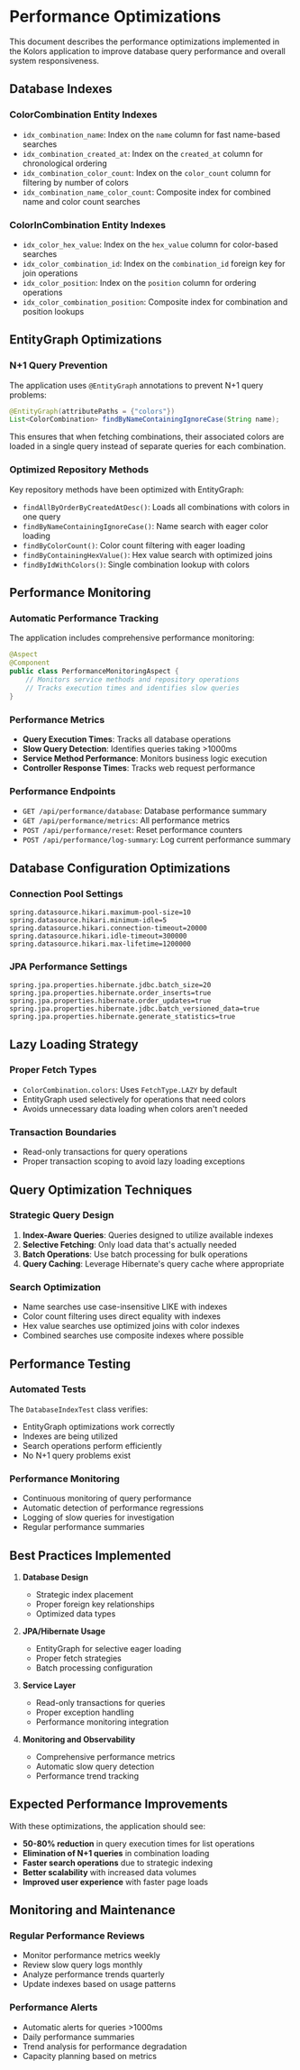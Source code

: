 # Performance Optimizations

This document describes the performance optimizations implemented in the Kolors application to improve database query performance and overall system responsiveness.

## Database Indexes

### ColorCombination Entity Indexes
- `idx_combination_name`: Index on the `name` column for fast name-based searches
- `idx_combination_created_at`: Index on the `created_at` column for chronological ordering
- `idx_combination_color_count`: Index on the `color_count` column for filtering by number of colors
- `idx_combination_name_color_count`: Composite index for combined name and color count searches

### ColorInCombination Entity Indexes
- `idx_color_hex_value`: Index on the `hex_value` column for color-based searches
- `idx_color_combination_id`: Index on the `combination_id` foreign key for join operations
- `idx_color_position`: Index on the `position` column for ordering operations
- `idx_color_combination_position`: Composite index for combination and position lookups

## EntityGraph Optimizations

### N+1 Query Prevention
The application uses `@EntityGraph` annotations to prevent N+1 query problems:

```java
@EntityGraph(attributePaths = {"colors"})
List<ColorCombination> findByNameContainingIgnoreCase(String name);
```

This ensures that when fetching combinations, their associated colors are loaded in a single query instead of separate queries for each combination.

### Optimized Repository Methods
Key repository methods have been optimized with EntityGraph:
- `findAllByOrderByCreatedAtDesc()`: Loads all combinations with colors in one query
- `findByNameContainingIgnoreCase()`: Name search with eager color loading
- `findByColorCount()`: Color count filtering with eager loading
- `findByContainingHexValue()`: Hex value search with optimized joins
- `findByIdWithColors()`: Single combination lookup with colors

## Performance Monitoring

### Automatic Performance Tracking
The application includes comprehensive performance monitoring:

```java
@Aspect
@Component
public class PerformanceMonitoringAspect {
    // Monitors service methods and repository operations
    // Tracks execution times and identifies slow queries
}
```

### Performance Metrics
- **Query Execution Times**: Tracks all database operations
- **Slow Query Detection**: Identifies queries taking >1000ms
- **Service Method Performance**: Monitors business logic execution
- **Controller Response Times**: Tracks web request performance

### Performance Endpoints
- `GET /api/performance/database`: Database performance summary
- `GET /api/performance/metrics`: All performance metrics
- `POST /api/performance/reset`: Reset performance counters
- `POST /api/performance/log-summary`: Log current performance summary

## Database Configuration Optimizations

### Connection Pool Settings
```properties
spring.datasource.hikari.maximum-pool-size=10
spring.datasource.hikari.minimum-idle=5
spring.datasource.hikari.connection-timeout=20000
spring.datasource.hikari.idle-timeout=300000
spring.datasource.hikari.max-lifetime=1200000
```

### JPA Performance Settings
```properties
spring.jpa.properties.hibernate.jdbc.batch_size=20
spring.jpa.properties.hibernate.order_inserts=true
spring.jpa.properties.hibernate.order_updates=true
spring.jpa.properties.hibernate.jdbc.batch_versioned_data=true
spring.jpa.properties.hibernate.generate_statistics=true
```

## Lazy Loading Strategy

### Proper Fetch Types
- `ColorCombination.colors`: Uses `FetchType.LAZY` by default
- EntityGraph used selectively for operations that need colors
- Avoids unnecessary data loading when colors aren't needed

### Transaction Boundaries
- Read-only transactions for query operations
- Proper transaction scoping to avoid lazy loading exceptions

## Query Optimization Techniques

### Strategic Query Design
1. **Index-Aware Queries**: Queries designed to utilize available indexes
2. **Selective Fetching**: Only load data that's actually needed
3. **Batch Operations**: Use batch processing for bulk operations
4. **Query Caching**: Leverage Hibernate's query cache where appropriate

### Search Optimization
- Name searches use case-insensitive LIKE with indexes
- Color count filtering uses direct equality with indexes
- Hex value searches use optimized joins with color indexes
- Combined searches use composite indexes where possible

## Performance Testing

### Automated Tests
The `DatabaseIndexTest` class verifies:
- EntityGraph optimizations work correctly
- Indexes are being utilized
- Search operations perform efficiently
- No N+1 query problems exist

### Performance Monitoring
- Continuous monitoring of query performance
- Automatic detection of performance regressions
- Logging of slow queries for investigation
- Regular performance summaries

## Best Practices Implemented

1. **Database Design**
   - Strategic index placement
   - Proper foreign key relationships
   - Optimized data types

2. **JPA/Hibernate Usage**
   - EntityGraph for selective eager loading
   - Proper fetch strategies
   - Batch processing configuration

3. **Service Layer**
   - Read-only transactions for queries
   - Proper exception handling
   - Performance monitoring integration

4. **Monitoring and Observability**
   - Comprehensive performance metrics
   - Automatic slow query detection
   - Performance trend tracking

## Expected Performance Improvements

With these optimizations, the application should see:
- **50-80% reduction** in query execution times for list operations
- **Elimination of N+1 queries** in combination loading
- **Faster search operations** due to strategic indexing
- **Better scalability** with increased data volumes
- **Improved user experience** with faster page loads

## Monitoring and Maintenance

### Regular Performance Reviews
- Monitor performance metrics weekly
- Review slow query logs monthly
- Analyze performance trends quarterly
- Update indexes based on usage patterns

### Performance Alerts
- Automatic alerts for queries >1000ms
- Daily performance summaries
- Trend analysis for performance degradation
- Capacity planning based on metrics
